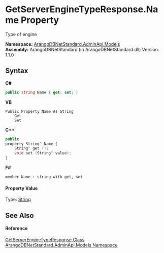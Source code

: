 # GetServerEngineTypeResponse.Name Property 
 

Type of engine

**Namespace:**&nbsp;<a href="09a5369e-c1cb-35e0-2a36-7817d39ab37d">ArangoDBNetStandard.AdminApi.Models</a><br />**Assembly:**&nbsp;ArangoDBNetStandard (in ArangoDBNetStandard.dll) Version: 1.1.0

## Syntax

**C#**<br />
``` C#
public string Name { get; set; }
```

**VB**<br />
``` VB
Public Property Name As String
	Get
	Set
```

**C++**<br />
``` C++
public:
property String^ Name {
	String^ get ();
	void set (String^ value);
}
```

**F#**<br />
``` F#
member Name : string with get, set

```


#### Property Value
Type: <a href="https://docs.microsoft.com/dotnet/api/system.string" target="_blank" rel="noopener noreferrer">String</a>

## See Also


#### Reference
<a href="0e9b6144-89f0-82ae-a031-3f163bf23756">GetServerEngineTypeResponse Class</a><br /><a href="09a5369e-c1cb-35e0-2a36-7817d39ab37d">ArangoDBNetStandard.AdminApi.Models Namespace</a><br />